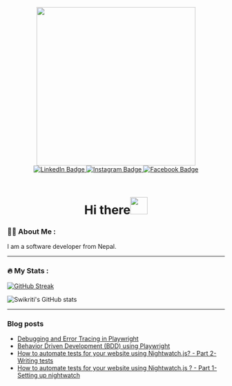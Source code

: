 <div id="header" align="center">
  <img src="https://media.giphy.com/media/LMcB8XospGZO8UQq87/giphy.gif" width="368"/>
</div>


<div id="badges" align="center">
  <a href="https://www.linkedin.com/in/swikriti-tripathi/">
    <img src="https://img.shields.io/badge/LinkedIn-blue?style=for-the-badge&logo=linkedin&logoColor=white" alt="LinkedIn Badge"/>
  </a>
  <a href="https://www.youtube.com/watch?v=dQw4w9WgXcQ&ab_channel=RickAstley">
    <img src="https://img.shields.io/badge/Instagram-%23E4405F.svg?style=for-the-badge&logo=Instagram&logoColor=white" alt="Instagram Badge"/>
  </a>
  <a href="https://www.youtube.com/watch?v=dQw4w9WgXcQ&ab_channel=RickAstley">
    <img src="https://img.shields.io/badge/Facebook-1877F2?logo=facebook&logoColor=fff&style=for-the-badge" alt="Facebook Badge"/>
  </a>
</div>

<!-- <div align="center">
<img align="center" src="https://komarev.com/ghpvc/?username=SwikritiT&style=flat-square&color=blueviolet" alt=""/>
</div> -->
<br>
<h1 align="center">Hi there<img src="https://media.giphy.com/media/hvRJCLFzcasrR4ia7z/giphy.gif" width="40"></h1>



### :woman_technologist: About Me :

I am a software developer from Nepal. 


- - - 

### :fire: My Stats :

[![GitHub Streak](https://streak-stats.demolab.com?user=SwikritiT&theme=radical&hide_border=true&border_radius=5)](https://git.io/streak-stats)

![Swikriti's GitHub stats](https://github-readme-stats.vercel.app/api?username=SwikritiT&show_icons=true&theme=radical&hide_border=true&border_radius=5&hide=stars&count_private=true&card_width=500px&include_all_commits=true)

- - - 

### Blog posts
<!-- BLOG-POST-LIST:START -->
- [Debugging and Error Tracing in Playwright](https://dev.to/jankaritech/debugging-and-error-tracing-in-playwright-516o)
- [Behavior Driven Development &lpar;BDD&rpar; using Playwright](https://dev.to/jankaritech/behavior-driven-development-bdd-using-playwright-n1o)
- [How to automate tests for your website using Nightwatch.js? - Part 2- 
Writing tests](https://dev.to/swikritit/how-to-automate-tests-for-your-website-using-nightwatchjs-part-2-writing-tests-4h6a)
- [How to automate tests for your website using Nightwatch.js ? - Part 1- Setting up nightwatch](https://dev.to/swikritit/how-to-automate-tests-for-your-website-using-nightwatchjs-part-1-setting-up-nightwatch-53m4)
<!-- BLOG-POST-LIST:END -->